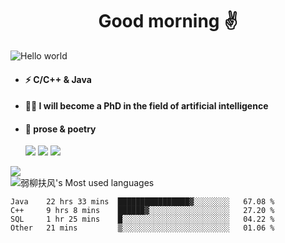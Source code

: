 <h1 align="center">Good morning ✌️</h1>
<img src="https://s2.loli.net/2022/03/08/XPR9lsUgKfBQMdA.png" alt="Hello world"  >
<p align="center"> 

- #### ⚡  C/C++ & Java
- #### 🧑‍🎓  I will become a PhD in the field of artificial intelligence
- #### 📕  prose & poetry
  
  ![](https://img.shields.io/badge/python-3.9-orange?style=for-the—badge&logo=python&logoColor=orange)
  ![](https://img.shields.io/badge/C++-20-pink?style=for-the—badge&logo=C&logoColor=pink)
  ![](https://img.shields.io/badge/java-15-red?style=for-the—badge&logo=java&logoColor=red)
 
![](https://github-readme-stats.vercel.app/api?username=xun-girl&show_icons=true)    
![弱柳扶风's Most used languages](https://github-readme-stats.vercel.app/api/top-langs/?username=xun-girl&layout=compact&hide_border=true&langs_count=10)   


<!--START_SECTION:waka-->

```text
Java    22 hrs 33 mins  ████████████████▓░░░░░░░░   67.08 %
C++     9 hrs 8 mins    ██████▓░░░░░░░░░░░░░░░░░░   27.20 %
SQL     1 hr 25 mins    █░░░░░░░░░░░░░░░░░░░░░░░░   04.22 %
Other   21 mins         ▒░░░░░░░░░░░░░░░░░░░░░░░░   01.06 %
```

<!--END_SECTION:waka-->
